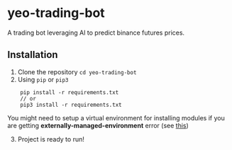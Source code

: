 # yeo-trading-bot

A trading bot leveraging AI to predict binance futures prices.

## Installation

1. Clone the repository `cd yeo-trading-bot`
2. Using `pip` or `pip3`

```
    pip install -r requirements.txt
    // or
    pip3 install -r requirements.txt
```

You might need to setup a virtual environment for installing modules if you are getting **externally-managed-environment** error (see [this](https://www.makeuseof.com/fix-pip-error-externally-managed-environment-linux/#:~:text=Here%27s%20how%20to%20create))

3. Project is ready to run!
